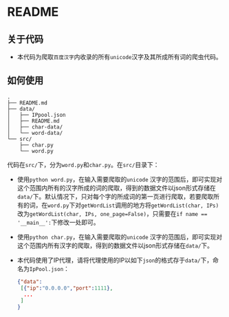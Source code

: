 # README

## 关于代码

- 本代码为爬取`百度汉字`内收录的所有`unicode`汉字及其所成所有词的爬虫代码。

## 如何使用

``` 
.
├── README.md
├── data/
│   ├── IPpool.json
│   ├── README.md
│   ├── char-data/
│   └── word-data/
└── src/
    ├── char.py
    └── word.py
```

代码在`src/`下，分为`word.py`和`char.py`。在`src/`目录下：

- 使用`python word.py`，在输入需要爬取的`unicode` 汉字的范围后，即可实现对这个范围内所有的汉字所成的词的爬取，得到的数据文件以json形式存储在`data/`下。默认情况下，只对每个字的所成词的第一页进行爬取，若要爬取所有的词，在`word.py`下对`getWordList`调用的地方将`getWordList(char, IPs)`改为`getWordList(char, IPs, one_page=False)`，只需要在`if name == '__main__':`下修改一处即可。

- 使用`python char.py`，在输入需要爬取的`unicode` 汉字的范围后，即可实现对这个范围内所有汉字的爬取，得到的数据文件以json形式存储在`data/`下。

- 本代码使用了IP代理，请将代理使用的IP以如下`json`的格式存于`data/`下，命名为`IpPool.json`：

  ``` json
  {"data":
   [{"ip":"0.0.0.0","port":1111},
    ...
   ]
  }
  ```

  
